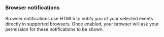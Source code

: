 <!-- post: -->

### Browser notifications

Browser notifications use HTML5 to notify you of your selected events directly in supported browsers. Once enabled, your browser will ask your permission for these notifications to be shown.

